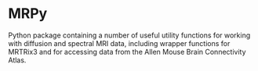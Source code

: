 # MRPy

Python package containing a number of useful utility functions for working with diffusion and spectral MRI data, including wrapper functions for MRTRix3 and for accessing data from the Allen Mouse Brain Connectivity Atlas.
